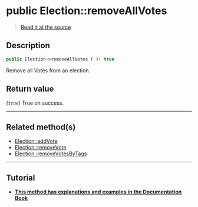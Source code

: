 # public Election::removeAllVotes

> [Read it at the source](https://github.com/julien-boudry/Condorcet/blob/master/src/ElectionProcess/VotesProcess.php#L292)

## Description    

```php
public Election->removeAllVotes ( ): true
```

Remove all Votes from an election.
    

## Return value   

*(`true`)* True on success.


---------------------------------------

## Related method(s)      

* [Election::addVote](/Docs/api-reference/Election%20Class/Election--addVote.md)    
* [Election::removeVote](/Docs/api-reference/Election%20Class/Election--removeVote.md)    
* [Election::removeVotesByTags](/Docs/api-reference/Election%20Class/Election--removeVotesByTags.md)    

---------------------------------------

## Tutorial

* **[This method has explanations and examples in the Documentation Book](https://www.condorcet.io/3.AsPhpLibrary/5.Votes/1.AddVotes)**    
